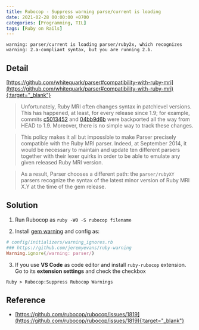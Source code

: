 ```yaml
---
title: Rubocop - Suppress warning parse/current is loading
date: 2021-02-28 00:00:00 +0700
categories: [Programming, TIL]
tags: [Ruby on Rails]
---
```

`
warning: parser/current is loading parser/ruby2x, which recognizes
warning: 2.a-compliant syntax, but you are running 2.b.
`
<!--more-->
## Detail
[https://github.com/whitequark/parser#compatibility-with-ruby-mri](https://github.com/whitequark/parser#compatibility-with-ruby-mri){:target="_blank"}

>Unfortunately, Ruby MRI often changes syntax in patchlevel versions. This has happened, at least, for every release since 1.9; for example, commits  [c5013452](https://github.com/ruby/ruby/commit/c501345218dc5fb0fae90d56a0c6fd19d38df5bb)  and  [04bb9d6b](https://github.com/ruby/ruby/commit/04bb9d6b75a55d4000700769eead5a5cb942c25b)  were backported all the way from HEAD to 1.9. Moreover, there is no simple way to track these changes.

>This policy makes it all but impossible to make Parser precisely compatible with the Ruby MRI parser. Indeed, at September 2014, it would be necessary to maintain and update ten different parsers together with their lexer quirks in order to be able to emulate any given released Ruby MRI version.

>As a result, Parser chooses a different path: the  `parser/rubyXY`  parsers recognize the syntax of the latest minor version of Ruby MRI X.Y at the time of the gem release.

## Solution

1. Run Rubocop as `ruby -W0 -S rubocop filename`

2. Install [gem warning](https://github.com/jeremyevans/ruby-warning) and config as:
```ruby
# config/initializers/warning_ignores.rb
### https://github.com/jeremyevans/ruby-warning
Warning.ignore(/warning: parser/)
```
3. If you use **VS Code** as code editor and install `ruby-rubocop` extension. Go to its **extension settings** and check the checkbox 
```
Ruby > Rubocop:Suppress Rubocop Warnings
```
## Reference
- [https://github.com/rubocop/rubocop/issues/1819](https://github.com/rubocop/rubocop/issues/1819){:target="_blank"}